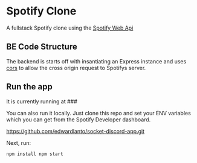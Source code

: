 # Spotify Clone

A fullstack Spotify clone using the [Spotify Web Api](https://developer.spotify.com/documentation/web-api/)

## BE Code Structure

The backend is starts off with insantiating an Express instance and uses [cors](https://www.npmjs.com/package/cors) to allow the cross origin request to Spotifys server.

## Run the app

It is currently running at ### 

You can also run it locally. Just clone this repo and set your ENV variables which you can get from the Spotify Developer dashboard.

https://github.com/edwardlanto/socket-discord-app.git

Next, run:

`
    npm install
    npm start
`
